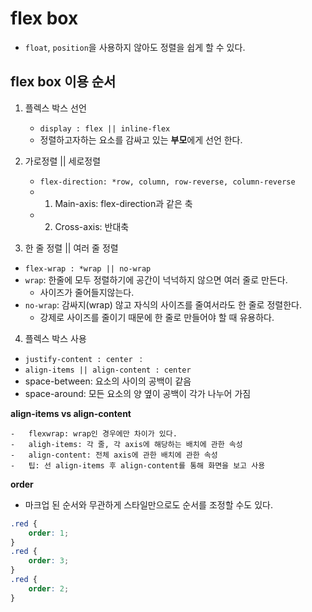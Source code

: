 # flex box

-   `float`, `position`을 사용하지 않아도 정렬을 쉽게 할 수 있다.

## flex box 이용 순서

1. 플렉스 박스 선언

    - `display : flex || inline-flex`
    - 정렬하고자하는 요소를 감싸고 있는 **부모**에게 선언 한다.

2. 가로정렬 || 세로정렬

    - `flex-direction: *row, column, row-reverse, column-reverse`
    -   1. Main-axis: flex-direction과 같은 축
    -   2. Cross-axis: 반대축

3. 한 줄 정렬 || 여러 줄 정렬

-   `flex-wrap : *wrap || no-wrap`
-   `wrap`: 한줄에 모두 정렬하기에 공간이 넉넉하지 않으면 여러 줄로 만든다.
    -   사이즈가 줄어들지않는다.
-   `no-wrap`: 감싸지(wrap) 않고 자식의 사이즈를 줄여서라도 한 줄로 정렬한다.
    -   강제로 사이즈를 줄이기 때문에 한 줄로 만들어야 할 때 유용하다.

4. 플렉스 박스 사용

-   `justify-content : center ` :
-   `align-items || align-content : center`
-   space-between: 요소의 사이의 공백이 같음
-   space-around: 모든 요소의 양 옆이 공백이 각가 나누어 가짐

**align-items vs align-content**

    -   flexwrap: wrap인 경우에만 차이가 있다.
    -   aligh-items: 각 줄, 각 axis에 해당하는 배치에 관한 속성
    -   align-content: 전체 axis에 관한 배치에 관한 속성
    -   팁: 선 align-items 후 align-content를 통해 화면을 보고 사용

**order**

-   마크업 된 순서와 무관하게 스타일만으로도 순서를 조정할 수도 있다.

```css
.red {
    order: 1;
}
.red {
    order: 3;
}
.red {
    order: 2;
}
```
